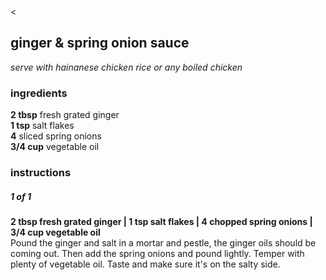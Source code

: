 <head>
<link href="resources/style.css" type="text/css" rel="stylesheet">

<meta name="viewport" content="width=device-width, initial-scale=1">

<title>ginger & spring onion sauce | bread is a vagetable</title>

<meta name="description" content="bread is a vegetable, recipes">
<meta name="keywords" content="bread is a vegetable, recipes, Indian, Chinese, Japanese, Malaysian, Spanish, Thai">
<meta name="robots" content="nofollow">

<link href="style.css" type="text/css" rel="stylesheet">

</head>

<div class="backbutton"><a onclick="history.go(-1)"><</a></div>







## ginger & spring onion sauce

<p class="dishdesc" markdown=1>

*serve with hainanese chicken rice or any boiled chicken*  

</p>



<h3 class="ingredientstitle">ingredients</h3>

<p class=ingredientslist markdown=1>

**2 tbsp** fresh grated ginger  
**1 tsp** salt flakes  
**4** sliced spring onions  
**3/4 cup** vegetable oil  

</p>



<h3 class="instructionstitle">instructions</h3>

<h5>1 of 1</h5>

<p class="instructionsdesc" markdown=1>

**2 tbsp fresh grated ginger | 1 tsp salt flakes | 4 chopped spring onions | 3/4 cup vegetable oil**  
Pound the ginger and salt in a mortar and pestle, the ginger oils should be coming out. Then add the spring onions and pound lightly. Temper with plenty of vegetable oil. Taste and make sure it's on the salty side.

</p>